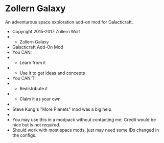 # Zollern Galaxy
An adventurous space exploration add-on mod for Galacticraft.

 * Copyright 2015-2017 Zollern Wolf
 * - Zollern Galaxy
 * Galacticraft Add-On Mod
 * You CAN:
 * - Learn from it
 * - Use it to get ideas and concepts
 * You CAN'T:
 * - Redistribute it
 * - Claim it as your own
 *
 * Steve Kung's "More Planets" mod was a big help.
 *
 * You may use this in a modpack without contacting me. Credit would be nice but is not required.
 * Should work with most space mods, just may need some IDs changed in the configs.
